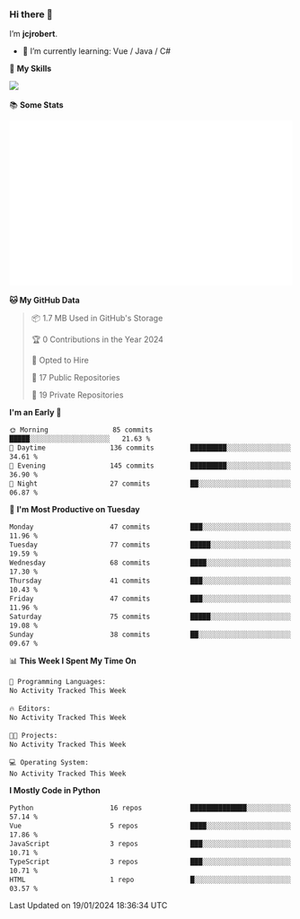 ### Hi there 👋

I’m **jcjrobert**.

- 🌱 I’m currently learning: Vue / Java / C#

🌟 **My Skills**

![](https://img.shields.io/badge/-Python-3e74a2?style=flat-square&logo=Python&logoColor=fff)

📚 **Some Stats**

![](https://github.com/jcjrobert/github-stats/blob/master/generated/overview.svg)

<!--START_SECTION:waka-->
**🐱 My GitHub Data** 

> 📦 1.7 MB Used in GitHub's Storage 
 > 
> 🏆 0 Contributions in the Year 2024
 > 
> 💼 Opted to Hire
 > 
> 📜 17 Public Repositories 
 > 
> 🔑 19 Private Repositories 
 > 
**I'm an Early 🐤** 

```text
🌞 Morning                85 commits          █████░░░░░░░░░░░░░░░░░░░░   21.63 % 
🌆 Daytime                136 commits         █████████░░░░░░░░░░░░░░░░   34.61 % 
🌃 Evening                145 commits         █████████░░░░░░░░░░░░░░░░   36.90 % 
🌙 Night                  27 commits          ██░░░░░░░░░░░░░░░░░░░░░░░   06.87 % 
```
📅 **I'm Most Productive on Tuesday** 

```text
Monday                   47 commits          ███░░░░░░░░░░░░░░░░░░░░░░   11.96 % 
Tuesday                  77 commits          █████░░░░░░░░░░░░░░░░░░░░   19.59 % 
Wednesday                68 commits          ████░░░░░░░░░░░░░░░░░░░░░   17.30 % 
Thursday                 41 commits          ███░░░░░░░░░░░░░░░░░░░░░░   10.43 % 
Friday                   47 commits          ███░░░░░░░░░░░░░░░░░░░░░░   11.96 % 
Saturday                 75 commits          █████░░░░░░░░░░░░░░░░░░░░   19.08 % 
Sunday                   38 commits          ██░░░░░░░░░░░░░░░░░░░░░░░   09.67 % 
```


📊 **This Week I Spent My Time On** 

```text
💬 Programming Languages: 
No Activity Tracked This Week

🔥 Editors: 
No Activity Tracked This Week

🐱‍💻 Projects: 
No Activity Tracked This Week

💻 Operating System: 
No Activity Tracked This Week
```

**I Mostly Code in Python** 

```text
Python                   16 repos            ██████████████░░░░░░░░░░░   57.14 % 
Vue                      5 repos             ████░░░░░░░░░░░░░░░░░░░░░   17.86 % 
JavaScript               3 repos             ███░░░░░░░░░░░░░░░░░░░░░░   10.71 % 
TypeScript               3 repos             ███░░░░░░░░░░░░░░░░░░░░░░   10.71 % 
HTML                     1 repo              █░░░░░░░░░░░░░░░░░░░░░░░░   03.57 % 
```




 Last Updated on 19/01/2024 18:36:34 UTC
<!--END_SECTION:waka-->
